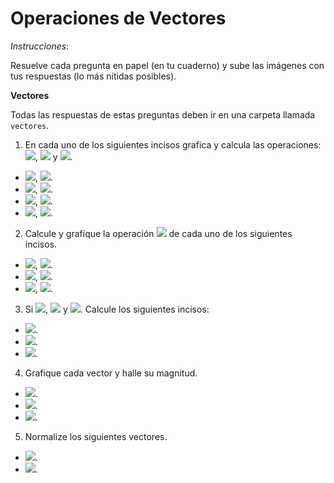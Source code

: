 # Operaciones de Vectores

_Instrucciones_:

Resuelve cada pregunta en papel (en tu cuaderno) y sube las imágenes con tus respuestas (lo más nítidas posibles).

**Vectores**

Todas las respuestas de estas preguntas deben ir en una carpeta llamada `vectores`.

1. En cada uno de los siguientes incisos grafica y calcula las operaciones: <img src="http://latex.codecogs.com/gif.latex?\overline{w} = \overline{u} + \overline{v}"/>, <img src="http://latex.codecogs.com/gif.latex?\overline{w} = \overline{v} - \overline{u}"/> y <img src="http://latex.codecogs.com/gif.latex?\overline{w} = \overline{u} + \overline{u}"/>.
  * <img src="http://latex.codecogs.com/gif.latex?\overline{u} = (6, 2)"/>,  <img src="http://latex.codecogs.com/gif.latex?\overline{v} = (3, -1)"/>.
  * <img src="http://latex.codecogs.com/gif.latex?\overline{u} = (-8, -2)"/>,  <img src="http://latex.codecogs.com/gif.latex?\overline{v} = (9, 2)"/>. 
  * <img src="http://latex.codecogs.com/gif.latex?\overline{u} = (3, 3)"/>,  <img src="http://latex.codecogs.com/gif.latex?\overline{v} = (1, 1)"/>. 
  * <img src="http://latex.codecogs.com/gif.latex?\overline{u} = (2.5, -4.5)"/>,  <img src="http://latex.codecogs.com/gif.latex?\overline{v} = (5, \pi)"/>. 

2. Calcule y grafique la operación <img src="http://latex.codecogs.com/gif.latex?\overline{w} = \alpha\overline{v}"/> de cada uno de los siguientes incisos.
  * <img src="http://latex.codecogs.com/gif.latex?\alpha = 2.5"/>, <img src="http://latex.codecogs.com/gif.latex?\overline{v} = (2, 1)"/>.
  * <img src="http://latex.codecogs.com/gif.latex?\alpha = -3"/>, <img src="http://latex.codecogs.com/gif.latex?\overline{v} = (3, -2)"/>.
  * <img src="http://latex.codecogs.com/gif.latex?\alpha = 0.5"/>, <img src="http://latex.codecogs.com/gif.latex?\overline{v} = (1, 10)"/>.
  
3. Si <img src="http://latex.codecogs.com/gif.latex?\overline{u} = (-4, 1)"/>, <img src="http://latex.codecogs.com/gif.latex?\overline{v} = (3, 5.5)"/> y <img src="http://latex.codecogs.com/gif.latex?\alpha = 3"/>. Calcule los siguientes incisos:
  * <img src="http://latex.codecogs.com/gif.latex?\overline{w} = \alpha (\overline{v} + \overline{u})"/>.
  * <img src="http://latex.codecogs.com/gif.latex?\overline{w} = \alpha^{2}\overline{u} - \alpha\overline{v}"/>.
  * <img src="http://latex.codecogs.com/gif.latex?\overline{w} = \cfrac{1}{2\alpha}\overline{u}"/>.

4. Grafique cada vector y halle su magnitud.
  * <img src="http://latex.codecogs.com/gif.latex?\overline{v} = (0, 0)"/>.
  * <img src="http://latex.codecogs.com/gif.latex?\overline{v} = (-1, 1)"/>.
  * <img src="http://latex.codecogs.com/gif.latex?\overline{v} = (9.9, 20.7)"/>.

5. Normalize los siguientes vectores.
  * <img src="http://latex.codecogs.com/gif.latex?\overline{v} = (100, 100)"/>.
  * <img src="http://latex.codecogs.com/gif.latex?\overline{v} = (-9, 32)"/>.
